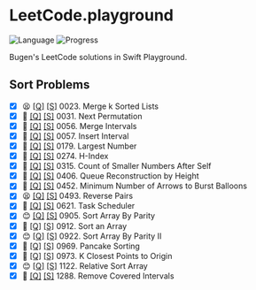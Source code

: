 # LeetCode.playground
![Language](https://img.shields.io/badge/Language-Swift%205.3-orange.svg)
![Progress](https://img.shields.io/badge/Count-18-orange.svg)

Bugen's LeetCode solutions in Swift Playground.
## Sort Problems
- [X] 😫 [[Q]](https://leetcode.com/problems/merge-k-sorted-lists/) [[S]](.././LeetCode.playground/Pages/23.%20Merge%20k%20Sorted%20Lists.xcplaygroundpage/Contents.swift) 0023. Merge k Sorted Lists 
- [X] 🤨 [[Q]](https://leetcode.com/problems/next-permutation/) [[S]](.././LeetCode.playground/Pages/31.%20Next%20Permutation.xcplaygroundpage/Contents.swift) 0031. Next Permutation 
- [X] 🤨 [[Q]](https://leetcode.com/problems/merge-intervals/) [[S]](.././LeetCode.playground/Pages/56.%20Merge%20Intervals.xcplaygroundpage/Contents.swift) 0056. Merge Intervals 
- [X] 🤨 [[Q]](https://leetcode.com/problems/insert-interval/) [[S]](.././LeetCode.playground/Pages/57.%20Insert%20Interval.xcplaygroundpage/Contents.swift) 0057. Insert Interval 
- [X] 🤨 [[Q]](https://leetcode.com/problems/largest-number/) [[S]](.././LeetCode.playground/Pages/179.%20Largest%20Number.xcplaygroundpage/Contents.swift) 0179. Largest Number 
- [X] 🤨 [[Q]](https://leetcode.com/problems/h-index/) [[S]](.././LeetCode.playground/Pages/274.%20H-Index.xcplaygroundpage/Contents.swift) 0274. H-Index 
- [X] 🔞 [[Q]](https://leetcode.com/problems/count-of-smaller-numbers-after-self/) [[S]](.././LeetCode.playground/Pages/315.%20Count%20of%20Smaller%20Numbers%20After%20Self.xcplaygroundpage/Contents.swift) 0315. Count of Smaller Numbers After Self 
- [X] 🔞 [[Q]](https://leetcode.com/problems/queue-reconstruction-by-height/) [[S]](.././LeetCode.playground/Pages/406-Queue%20Reconstruction%20by%20Height.xcplaygroundpage/Contents.swift) 0406. Queue Reconstruction by Height 
- [X] 🤨 [[Q]](https://leetcode.com/problems/minimum-number-of-arrows-to-burst-balloons/) [[S]](.././LeetCode20Q4.playground/Pages/452.%20Minimum%20Number%20of%20Arrows%20to%20Burst%20Balloons.xcplaygroundpage/Contents.swift) 0452. Minimum Number of Arrows to Burst Balloons 
- [X] 😫 [[Q]](https://leetcode.com/problems/reverse-pairs/) [[S]](.././LeetCode.playground/Pages/493.%20Reverse%20Pairs.xcplaygroundpage/Contents.swift) 0493. Reverse Pairs 
- [X] 🔞 [[Q]](https://leetcode.com/problems/task-scheduler/) [[S]](.././LeetCode.playground/Pages/621.%20Task%20Scheduler.xcplaygroundpage/Contents.swift) 0621. Task Scheduler 
- [X] 😊 [[Q]](https://leetcode.com/problems/sort-array-by-parity/) [[S]](.././LeetCode.playground/Pages/905.%20Sort%20Array%20By%20Parity.xcplaygroundpage/Contents.swift) 0905. Sort Array By Parity 
- [X] 🤨 [[Q]](https://leetcode.com/problems/sort-an-array/) [[S]](.././LeetCode.playground/Pages/912-Sort%20an%20Array.xcplaygroundpage/Contents.swift) 0912. Sort an Array 
- [X] 😊 [[Q]](https://leetcode.com/problems/sort-array-by-parity-ii/) [[S]](.././LeetCode.playground/Pages/922.%20Sort%20Array%20By%20Parity%20II.xcplaygroundpage/Contents.swift) 0922. Sort Array By Parity II 
- [X] 🤨 [[Q]](https://leetcode.com/problems/pancake-sorting/) [[S]](.././LeetCode.playground/Pages/969.%20Pancake%20Sorting.xcplaygroundpage/Contents.swift) 0969. Pancake Sorting 
- [X] 🤨 [[Q]](https://leetcode.com/problems/k-closest-points-to-origin/) [[S]](.././LeetCode.playground/Pages/973-K%20Closest%20Points%20to%20Origin.xcplaygroundpage/Contents.swift) 0973. K Closest Points to Origin 
- [X] 😊 [[Q]](https://leetcode.com/problems/relative-sort-array/) [[S]](.././LeetCode.playground/Pages/1122.%20Relative%20Sort%20Array.xcplaygroundpage/Contents.swift) 1122. Relative Sort Array 
- [X] 🤨 [[Q]](https://leetcode.com/problems/remove-covered-intervals/) [[S]](.././LeetCode.playground/Pages/1288.%20Remove%20Covered%20Intervals.xcplaygroundpage/Contents.swift) 1288. Remove Covered Intervals 
